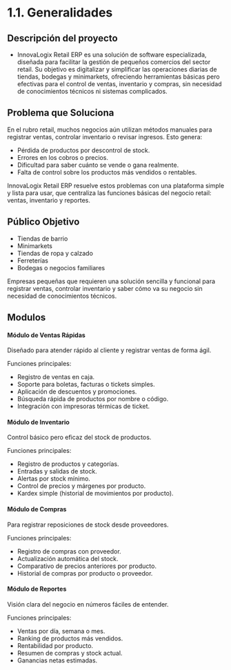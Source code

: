 # 1.1. Generalidades
## Descripción del proyecto
- InnovaLogix Retail ERP es una solución de software especializada, diseñada para facilitar la gestión de pequeños comercios del sector retail. Su objetivo es digitalizar y simplificar las operaciones diarias de tiendas, bodegas y minimarkets, ofreciendo herramientas básicas pero efectivas para el control de ventas, inventario y compras, sin necesidad de conocimientos técnicos ni sistemas complicados.
## Problema que Soluciona
En el rubro retail, muchos negocios aún utilizan métodos manuales para registrar ventas, controlar inventario o revisar ingresos. Esto genera:

- Pérdida de productos por descontrol de stock.
- Errores en los cobros o precios.
- Dificultad para saber cuánto se vende o gana realmente.
- Falta de control sobre los productos más vendidos o rentables.

InnovaLogix Retail ERP resuelve estos problemas con una plataforma simple y lista para usar, que centraliza las funciones básicas del negocio retail: ventas, inventario y reportes.

## Público Objetivo

- Tiendas de barrio
- Minimarkets
- Tiendas de ropa y calzado
- Ferreterías
- Bodegas o negocios familiares

Empresas pequeñas que requieren una solución sencilla y funcional para registrar ventas, controlar inventario y saber cómo va su negocio sin necesidad de conocimientos técnicos.

## Modulos

#### Módulo de Ventas Rápidas

Diseñado para atender rápido al cliente y registrar ventas de forma ágil.

Funciones principales:
  
- Registro de ventas en caja.
- Soporte para boletas, facturas o tickets simples.
- Aplicación de descuentos y promociones.
- Búsqueda rápida de productos por nombre o código.
- Integración con impresoras térmicas de ticket.
  
#### Módulo de Inventario

Control básico pero eficaz del stock de productos.

Funciones principales:

- Registro de productos y categorías.
- Entradas y salidas de stock.
- Alertas por stock mínimo.
- Control de precios y márgenes por producto.
- Kardex simple (historial de movimientos por producto).
  
#### Módulo de Compras

Para registrar reposiciones de stock desde proveedores.

Funciones principales:
  
- Registro de compras con proveedor.
- Actualización automática del stock.
- Comparativo de precios anteriores por producto.
- Historial de compras por producto o proveedor.
  
#### Módulo de Reportes

Visión clara del negocio en números fáciles de entender.

Funciones principales:
  
- Ventas por día, semana o mes.
- Ranking de productos más vendidos.
- Rentabilidad por producto.
- Resumen de compras y stock actual.
- Ganancias netas estimadas.

